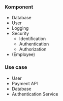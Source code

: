 

### Komponent

* Database
* User
* Logging
* Security
    - Identification 
    - Authentication
    - Authorization
* (Employee)
### Use case

* User
* Payment API
* Database
* Authentication Service
